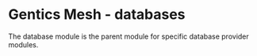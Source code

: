 # Gentics Mesh - databases

The database module is the parent module for specific database provider modules.
